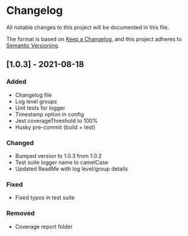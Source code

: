 # Changelog
All notable changes to this project will be documented in this file.

The format is based on [Keep a Changelog](https://keepachangelog.com/en/1.0.0/),
and this project adheres to [Semantic Versioning](https://semver.org/spec/v2.0.0.html).

## [1.0.3] - 2021-08-18
### Added
- Changelog file
- Log level groups
- Unit tests for logger
- Timestamp option in config
- Jest coverageThreshold to 100%
- Husky pre-commit (build + test)

### Changed
- Bumped version to 1.0.3 from 1.0.2
- Test suite logger name to camelCase
- Updated ReadMe with log level/group details

### Fixed
- Fixed typos in test suite

### Removed
- Coverage report folder

